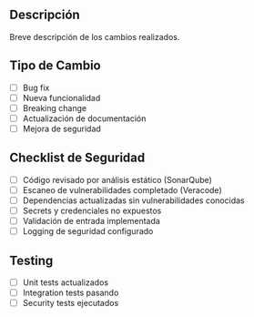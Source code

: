 ## Descripción
Breve descripción de los cambios realizados.

## Tipo de Cambio
- [ ] Bug fix
- [ ] Nueva funcionalidad
- [ ] Breaking change
- [ ] Actualización de documentación
- [ ] Mejora de seguridad

## Checklist de Seguridad
- [ ] Código revisado por análisis estático (SonarQube)
- [ ] Escaneo de vulnerabilidades completado (Veracode)
- [ ] Dependencias actualizadas sin vulnerabilidades conocidas
- [ ] Secrets y credenciales no expuestos
- [ ] Validación de entrada implementada
- [ ] Logging de seguridad configurado

## Testing
- [ ] Unit tests actualizados
- [ ] Integration tests pasando
- [ ] Security tests ejecutados